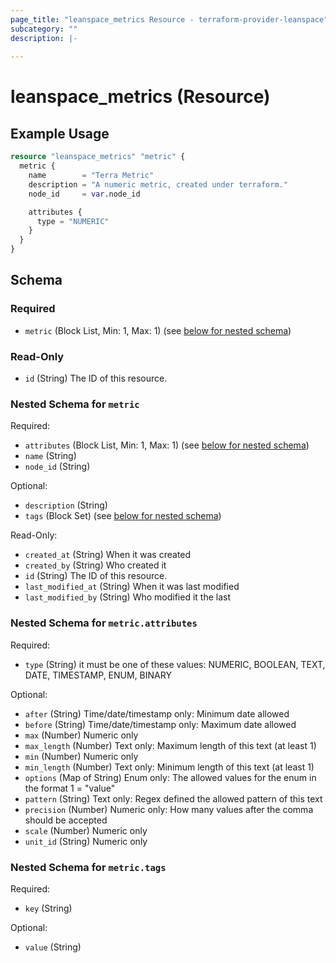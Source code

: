 ```yaml
---
page_title: "leanspace_metrics Resource - terraform-provider-leanspace"
subcategory: ""
description: |-
  
---
```


# leanspace_metrics (Resource)



## Example Usage

```terraform
resource "leanspace_metrics" "metric" {
  metric {
    name        = "Terra Metric"
    description = "A numeric metric, created under terraform."
    node_id     = var.node_id

    attributes {
      type = "NUMERIC"
    }
  }
}
```

<!-- schema generated by tfplugindocs -->
## Schema

### Required

- `metric` (Block List, Min: 1, Max: 1) (see [below for nested schema](#nestedblock--metric))

### Read-Only

- `id` (String) The ID of this resource.

<a id="nestedblock--metric"></a>
### Nested Schema for `metric`

Required:

- `attributes` (Block List, Min: 1, Max: 1) (see [below for nested schema](#nestedblock--metric--attributes))
- `name` (String)
- `node_id` (String)

Optional:

- `description` (String)
- `tags` (Block Set) (see [below for nested schema](#nestedblock--metric--tags))

Read-Only:

- `created_at` (String) When it was created
- `created_by` (String) Who created it
- `id` (String) The ID of this resource.
- `last_modified_at` (String) When it was last modified
- `last_modified_by` (String) Who modified it the last

<a id="nestedblock--metric--attributes"></a>
### Nested Schema for `metric.attributes`

Required:

- `type` (String) it must be one of these values: NUMERIC, BOOLEAN, TEXT, DATE, TIMESTAMP, ENUM, BINARY

Optional:

- `after` (String) Time/date/timestamp only: Minimum date allowed
- `before` (String) Time/date/timestamp only: Maximum date allowed
- `max` (Number) Numeric only
- `max_length` (Number) Text only: Maximum length of this text (at least 1)
- `min` (Number) Numeric only
- `min_length` (Number) Text only: Minimum length of this text (at least 1)
- `options` (Map of String) Enum only: The allowed values for the enum in the format 1 = "value"
- `pattern` (String) Text only: Regex defined the allowed pattern of this text
- `precision` (Number) Numeric only: How many values after the comma should be accepted
- `scale` (Number) Numeric only
- `unit_id` (String) Numeric only


<a id="nestedblock--metric--tags"></a>
### Nested Schema for `metric.tags`

Required:

- `key` (String)

Optional:

- `value` (String)
